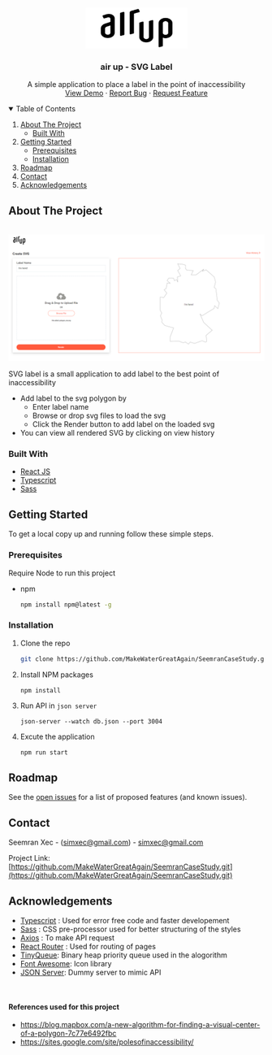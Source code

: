 
<!-- PROJECT LOGO -->
<br />
<p align="center">
    <img src="images/logo.png" alt="Logo" width="200" height="80">

  <h3 align="center">air up - SVG Label</h3>

  <p align="center">
    A simple application to place a label in the point of inaccessibility
    <br />
    <a href="">View Demo</a>
    ·
    <a href="https://github.com/MakeWaterGreatAgain/SeemranCaseStudy/issues">Report Bug</a>
    ·
    <a href="https://github.com/MakeWaterGreatAgain/SeemranCaseStudy/issues">Request Feature</a>
  </p>
</p>



<!-- TABLE OF CONTENTS -->
<details open="open">
  <summary>Table of Contents</summary>
  <ol>
    <li>
      <a href="#about-the-project">About The Project</a>
      <ul>
        <li><a href="#built-with">Built With</a></li>
      </ul>
    </li>
    <li>
      <a href="#getting-started">Getting Started</a>
      <ul>
        <li><a href="#prerequisites">Prerequisites</a></li>
        <li><a href="#installation">Installation</a></li>
      </ul>
    </li>
    <li><a href="#roadmap">Roadmap</a></li>
    <li><a href="#contact">Contact</a></li>
    <li><a href="#acknowledgements">Acknowledgements</a></li>
  </ol>
</details>



<!-- ABOUT THE PROJECT -->
## About The Project
<br />
<img src="images/home.png" alt="Logo">

SVG label is a small application to add label to the best point of inaccessibility 

* Add label to the svg polygon by
  * Enter label name
  * Browse or drop svg files to load the svg
  * Click the Render button to add label on the loaded svg
* You can view all rendered SVG by clicking on view history

### Built With


* [React JS](https://reactjs.org/)
* [Typescript](https://www.typescriptlang.org/)
* [Sass](https://sass-lang.com/)



<!-- GETTING STARTED -->
## Getting Started

To get a local copy up and running follow these simple steps.

### Prerequisites

Require Node to run this project
* npm
  ```sh
  npm install npm@latest -g
  ```

### Installation

1. Clone the repo
   ```sh
   git clone https://github.com/MakeWaterGreatAgain/SeemranCaseStudy.git
   ```
3. Install NPM packages
   ```sh
   npm install
   ```
4. Run API in `json server`
   ```JS
   json-server --watch db.json --port 3004
   ```
5. Excute the application
   ```JS
   npm run start
   ```


<!-- ROADMAP -->
## Roadmap

See the [open issues](https://github.com/MakeWaterGreatAgain/SeemranCaseStudy/issues) for a list of proposed features (and known issues).



<!-- CONTACT -->
## Contact

Seemran Xec - (simxec@gmail.com) - simxec@gmail.com

Project Link: [https://github.com/MakeWaterGreatAgain/SeemranCaseStudy.git](https://github.com/MakeWaterGreatAgain/SeemranCaseStudy.git)



<!-- ACKNOWLEDGEMENTS -->
## Acknowledgements
* [Typescript](https://www.typescriptlang.org/) : Used for error free code and faster developement
* [Sass](https://sass-lang.com/) : CSS pre-processor used for better structuring of the styles
* [Axios](https://axios-http.com/) : To make API request
* [React Router](https://reactrouter.com/web/guides/quick-start) : Used for routing of pages
* [TinyQueue](https://github.com/mourner/tinyqueue): Binary heap priority queue used in the alogorithm
* [Font Awesome](https://fontawesome.com/): Icon library
* [JSON Server](https://fontawesome.com/): Dummy server to mimic API

</br>

#### References used for this project
   * https://blog.mapbox.com/a-new-algorithm-for-finding-a-visual-center-of-a-polygon-7c77e6492fbc
   * https://sites.google.com/site/polesofinaccessibility/
